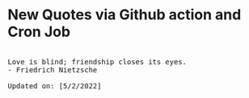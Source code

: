 # New Quotes via Github action and Cron Job

<pre>
<!-- #quote -->
Love is blind; friendship closes its eyes.
- Friedrich Nietzsche

Updated on: [5/2/2022]
<!-- #quoteEnd -->
</pre>
